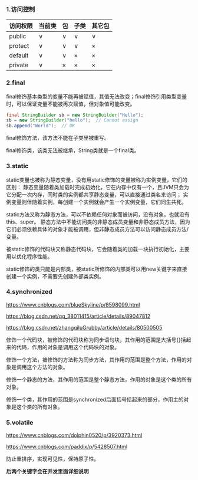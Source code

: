 ### 1.访问控制
| 访问权限 | 当前类 | 包 | 子类 | 其它包 |
|----|----|----|----|---- |
public | ∨	| ∨ | ∨ | ∨ |
protect | ∨ | ∨ | ∨ | × |
default	| ∨ | ∨ | × | × |
private	| ∨ | × | × | × |

### 2.final
final修饰基本类型的变量不能再被赋值，其值无法改变；final修饰引用类型变量时，可以保证变量不能被再次赋值，但对象值可能改变。

```java
final StringBuilder sb = new StringBuilder("Hello");
sb = new StringBuilder("hello");  // Cannot assign
sb.append("World");  // OK
```

final修饰方法，该方法不能在子类里被重写。

final修饰类，该类无法被继承，String类就是一个final类。

### 3.static
static变量也被称为静态变量，没有用static修饰的变量被称为实例变量，它们的区别：
静态变量随着类加载时完成初始化，它在内存中仅有一个，且JVM只会为它分配一次内存，同时类的实例都共享静态变量，可以直接通过类名来访问；
实例变量则伴随着实例，每创建一个实例就会产生一个实例变量，它们同生共死。

static方法又称为静态方法，可以不依赖任何对象而被访问，没有对象，也就没有this、super。
静态方法中不能访问类的非静态成员变量和非静态成员方法，因为它们必须依赖具体的对象才能被调用，但非静态成员方法可以访问静态成员方法/变量。

被static修饰的代码块又称静态代码块，它会随着类的加载一块执行初始化，主要用以优化程序性能。

static修饰的类只能是内部类，被static所修饰的内部类可以用new关键字来直接创建一个实例，不需要先创建外部类实例。

### 4.synchronized
https://www.cnblogs.com/blueSkyline/p/8598099.html

https://blog.csdn.net/qq_38011415/article/details/89047812

https://blog.csdn.net/zhangqiluGrubby/article/details/80500505

修饰一个代码块，被修饰的代码块称为同步语句块，其作用的范围是大括号{}括起来的代码，作用的对象是调用这个代码块的对象。

修饰一个方法，被修饰的方法称为同步方法，其作用的范围是整个方法，作用的对象是调用这个方法的对象。

修饰一个静态的方法，其作用的范围是整个静态方法，作用的对象是这个类的所有对象。

修饰一个类，其作用的范围是synchronized后面括号括起来的部分，作用主的对象是这个类的所有对象。

### 5.volatile
https://www.cnblogs.com/dolphin0520/p/3920373.html

https://www.cnblogs.com/paddix/p/5428507.html

防止重排序，实现可见性，保持原子性。

**后两个关键字会在并发里面详细说明**